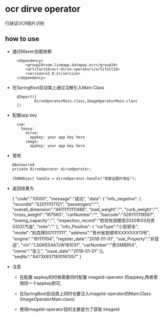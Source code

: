 # ocr dirve operator

行驶证OCR图片识别

## how to use

* 通过Maven加载依赖
                
        <dependency>
            <groupId>com.liumapp.datapay.ocr</groupId>
            <artifactId>ocr-dirve-operator</artifactId>
            <version>v2.0.2</version>
        </dependency>
                    
* 在SpringBoot启动类上通过注解引入Main Class

        @Import({
                DirveOperatorMain.class,ImageOperatorMain.class
        })        
        
* 配置app key

        com:
          haoxy:
            dirve:
              appkey: your app key here
            image:
              appkey: your app key here  
* 使用

      @Autowired
      private DirveOperator dirveOperator;
      
      JSONObject handle = dirveOperator.handle("驾驶证图片地址");
                       
* 返回结果为

  
    {
        "code":"10000",
        "message":"成功",
        "data":
        {
            "info_negative":
            {
                "recordId":"520111117121",
                "passengers":"",
                "overall_dimension":"46111111111486",
                "load_weight":"",
                "curb_weight":"",
                "cross_weight":"1675KG",
                "carNumber":"",
                "barcode":"*5261111119597*",
                "towing_capacity":"",
                "inspection_record":"检验有效期至2020年03月贵G(02)汽油",
                "note":""
            },
            "info_Positive":
            {
                "carType":"小型轿车",
                "model":"别克牌SG11111111",
                "address":"贵州省安顺市XXXXXXX13号",
                "engine":"181111104",
                "register_date":"2018-01-01",
                "use_Property":"非营运",
                "vin":"LSGKE54A7JW181031",
                "carNumber":"贵GMB954",
                "owner":"张三",
                "issue_date":"2018-01-01"
            }},
            "seqNo":"8473X9371810161357"
        }

* 注意

    * 在配置 appkey的时候需要同时配置 imageId-operator 的appkey,两者使用同一个appkey即可,
    
    * 在SpringBoot启动类上同时也要注入imageId-operator的Main.Class (ImageOperatorMain.class)
    
    * 使用imageId-operator目的主要是为了获取 imageId
    
